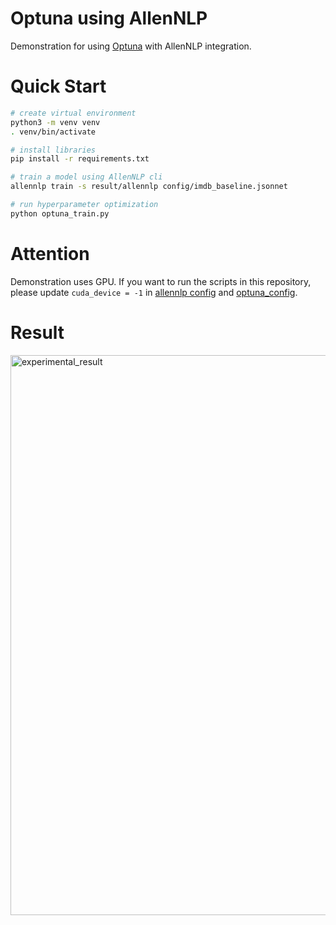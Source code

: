 # Optuna using AllenNLP

Demonstration for using [Optuna](https://github.com/optuna/optuna) with AllenNLP integration.


# Quick Start

```bash
# create virtual environment
python3 -m venv venv
. venv/bin/activate

# install libraries
pip install -r requirements.txt

# train a model using AllenNLP cli
allennlp train -s result/allennlp config/imdb_baseline.jsonnet

# run hyperparameter optimization
python optuna_train.py
```


# Attention

Demonstration uses GPU.
If you want to run the scripts in this repository,
please update `cuda_device = -1` in [allennlp config](https://github.com/himkt/optuna-allennlp/blob/master/config/imdb_baseline.jsonnet#L3) and [optuna_config](https://github.com/himkt/optuna-allennlp/blob/master/config/imdb_optuna.jsonnet#L3).


# Result

<img width="896" alt="experimental_result" src="https://user-images.githubusercontent.com/5164000/80803806-5a332500-8bee-11ea-862c-9db27e7091ba.png">


